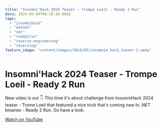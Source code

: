 ```yaml
---
title: "Insomni'Hack 2024 Teaser - Trompe Loeil - Ready 2 Run"
date: 2024-05-04T08:10:30.000Z
tags:
  - "insomnihack"
  - "dotnet"
  - "net"
  - "ready2run"
  - "reverse-engineering"
  - "reversing"
feature_image: "content/images/2024/05/insomnie_hack_teaser-2.webp"
---
```


# Insomni'Hack 2024 Teaser - Trompe Loeil - Ready 2 Run

New video is out 👇 This time it's about challenge from InsomniHack 2024 teaser - Trome Loeil that featured a nice trick that's coming new to .NET binaries - Ready 2 Run. Go have a look.

[Watch on YouTube](https://www.youtube.com/watch?v=kqolrkkgmT8)
